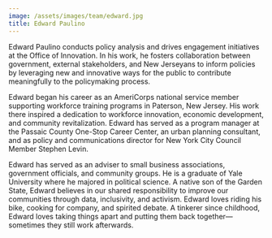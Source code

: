 ```yaml
---
image: /assets/images/team/edward.jpg
title: Edward Paulino
---
```


Edward Paulino conducts policy analysis and drives engagement initiatives at the Office of Innovation. In his work, he fosters collaboration between government, external stakeholders, and New Jerseyans to inform policies by leveraging new and innovative ways for the public to contribute meaningfully to the policymaking process.

Edward began his career as an AmeriCorps national service member supporting workforce training programs in Paterson, New Jersey. His work there inspired a dedication to workforce innovation, economic development, and community revitalization. Edward has served as a program manager at the Passaic County One-Stop Career Center, an urban planning consultant, and as policy and communications director for New York City Council Member Stephen Levin.

Edward has served as an adviser to small business associations, government officials, and community groups. He is a graduate of Yale University where he majored in political science. A native son of the Garden State, Edward believes in our shared responsibility to improve our communities through data, inclusivity, and activism. Edward loves riding his bike, cooking for company, and spirited debate. A tinkerer since childhood, Edward loves taking things apart and putting them back together—sometimes they still work afterwards.
